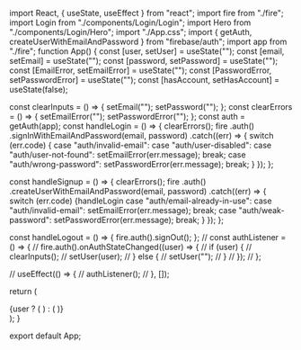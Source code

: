 import React, { useState, useEffect } from "react";
import fire from "./fire";
import Login from "./components/Login/Login";
import Hero from "./components/Login/Hero";
import "./App.css";
import { getAuth, createUserWithEmailAndPassword } from "firebase/auth";
import app from "./fire";
function App() {
const [user, setUser] = useState("");
const [email, setEmail] = useState("");
const [password, setPassword] = useState("");
const [EmailError, setEmailError] = useState("");
const [PasswordError, setPasswordError] = useState("");
const [hasAccount, setHasAccount] = useState(false);

const clearInputs = () => {
setEmail("");
setPassword("");
};
const clearErrors = () => {
setEmailError("");
setPasswordError("");
};
const auth = getAuth(app);
const handleLogin = () => {
clearErrors();
fire
.auth()
.signInWithEmailAndPassword(email, password)
.catch((err) => {
switch (err.code) {
case "auth/invalid-email":
case "auth/user-disabled":
case "auth/user-not-found":
setEmailError(err.message);
break;
case "auth/wrong-password":
setPasswordError(err.message);
break;
}
});
};

const handleSignup = () => {
clearErrors();
fire
.auth()
.createUserWithEmailAndPassword(email, password)
.catch((err) => {
switch (err.code) {handleLogin
case "auth/email-already-in-use":
case "auth/invalid-email":
setEmailError(err.message);
break;
case "auth/weak-password":
setPasswordError(err.message);
break;
}
});
};

const handleLogout = () => {
fire.auth().signOut();
};
// const authListener = () => {
// fire.auth().onAuthStateChanged((user) => {
// if (user) {
// clearInputs();
// setUser(user);
// } else {
// setUser("");
// }
// });
// };

// useEffect(() => {
// authListener();
// }, []);

return (
<div className="App">
{user ? (
<Hero handleLogout={handleLogout} />
) : (
<Login
          email={email}
          setEmail={setEmail}
          password={password}
          setPassword={setPassword}
          handleLogin={handleLogin}
          handleSignup={handleSignup}
          hasAccount={hasAccount}
          setHasAccount={setHasAccount}
          EmailError={EmailError}
          PasswordError={PasswordError}
        />
)}
</div>
);
}

export default App;

